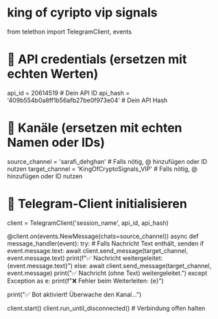 # king of cyripto vip signals
from telethon import TelegramClient, events

# 🔹 API credentials (ersetzen mit echten Werten)
api_id = 20614519  # Dein API ID
api_hash = '409b554b0a8ff1b56afb27be0f973e04'  # Dein API Hash

# 🔹 Kanäle (ersetzen mit echten Namen oder IDs)
source_channel = 'sarafi_dehghan'  # Falls nötig, @ hinzufügen oder ID nutzen
target_channel = 'KingOfCryptoSignals_VIP'  # Falls nötig, @ hinzufügen oder ID nutzen

# 🔹 Telegram-Client initialisieren
client = TelegramClient('session_name', api_id, api_hash)

@client.on(events.NewMessage(chats=source_channel))
async def message_handler(event):
    try:
        # Falls Nachricht Text enthält, senden
        if event.message.text:
            await client.send_message(target_channel, event.message.text)
            print(f"✅ Nachricht weitergeleitet: {event.message.text}")
        else:
            await client.send_message(target_channel, event.message)
            print("✅ Nachricht (ohne Text) weitergeleitet.")
    except Exception as e:
        print(f"❌ Fehler beim Weiterleiten: {e}")

print("✅ Bot aktiviert! Überwache den Kanal...")

client.start()
client.run_until_disconnected()  # Verbindung offen halten
